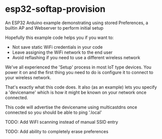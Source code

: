 # esp32-softap-provision
An ESP32 Arduino example demonstrating using stored Preferences, a builtin AP and Webserver to perform initial setup

Hopefully this example code helps you if you want to:

- Not save static WiFi credentials in your code
- Leave assigning the WiFi network to the end user
- Avoid reflashing if you need to use a different wireless network

We've all experienced the 'Setup' process in most IoT type devices. You power it on and the first thing you need to do is configure it to connect to your wireless network.

That's exactly what this code does. It also (as an example) lets you specify a 'devicename' which is how it might be known on your network once connected.

This code will advertise the devicename using multicastdns once connected so you should be able to ping '<devicename>.local'

TODO: Add WiFI scanning instead of manual SSID entry

TODO: Add ability to completely erase preferences
